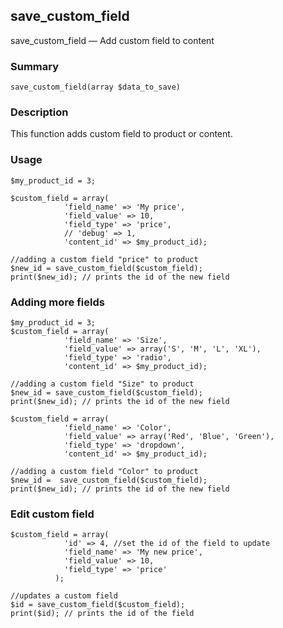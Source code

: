 ## save_custom_field

save_custom_field — Add custom field to content

### Summary

    save_custom_field(array $data_to_save)

### Description

This function adds custom field to product or content.

### Usage

    $my_product_id = 3;

    $custom_field = array(
                'field_name' => 'My price',
                'field_value' => 10,
                'field_type' => 'price',
                // 'debug' => 1,
                'content_id' => $my_product_id);

    //adding a custom field "price" to product
    $new_id = save_custom_field($custom_field);
    print($new_id); // prints the id of the new field 

### Adding more fields

    $my_product_id = 3;
    $custom_field = array(
                'field_name' => 'Size',
                'field_value' => array('S', 'M', 'L', 'XL'),
                'field_type' => 'radio',
                'content_id' => $my_product_id);

    //adding a custom field "Size" to product
    $new_id = save_custom_field($custom_field);
    print($new_id); // prints the id of the new field 

    $custom_field = array(
                'field_name' => 'Color',
                'field_value' => array('Red', 'Blue', 'Green'),
                'field_type' => 'dropdown',
                'content_id' => $my_product_id);

    //adding a custom field "Color" to product
    $new_id =  save_custom_field($custom_field);
    print($new_id); // prints the id of the new field 

### Edit custom field

    $custom_field = array(
                'id' => 4, //set the id of the field to update
                'field_name' => 'My new price',
                'field_value' => 10,
                'field_type' => 'price'
              );

    //updates a custom field  
    $id = save_custom_field($custom_field);
    print($id); // prints the id of the field 

